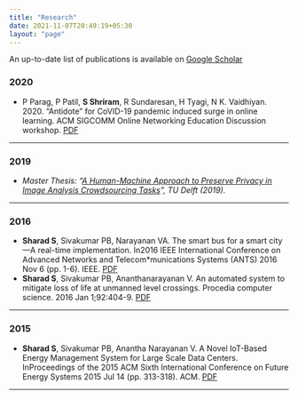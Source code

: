 ```yaml
---
title: "Research"
date: 2021-11-07T20:49:19+05:30
layout: "page"
---
```

An up-to-date list of publications is available on [Google Scholar](https://scholar.google.com/citations?user=N4S2OC0AAAAJ&hl=en)

### 2020
- P Parag, P Patil, **S Shriram**, R Sundaresan, H Tyagi, N K. Vaidhiyan. 2020. “Antidote” for CoVID-19 pandemic induced surge in online learning. ACM SIGCOMM Online Networking Education Discussion workshop. [PDF](http://gaia.cs.umass.edu/sigcomm_education_workshop_2020/papers/sigcommedu20-final36.pdf)

---
### 2019
- *Master Thesis: “[A Human-Machine Approach to Preserve Privacy in Image Analysis Crowdsourcing Tasks](https://repository.tudelft.nl/islandora/object/uuid:30846529-9080-4945-8502-dc962ec00bf3)”, TU Delft (2019).*

---
### 2016
- **Sharad S**, Sivakumar PB, Narayanan VA. The smart bus for a smart city—A real-time implementation. In2016 IEEE International Conference on Advanced Networks and Telecom*munications Systems (ANTS) 2016 Nov 6 (pp. 1-6). IEEE. [PDF](https://ieeexplore.ieee.org/abstract/document/7947850)
- **Sharad S**, Sivakumar PB, Ananthanarayanan V. An automated system to mitigate loss of life at unmanned level crossings. Procedia computer science. 2016 Jan 1;92:404-9. [PDF](https://www.sciencedirect.com/science/article/pii/S1877050916316532)
---
### 2015
- **Sharad S**, Sivakumar PB, Anantha Narayanan V. A Novel IoT-Based Energy Management System for Large Scale Data Centers. InProceedings of the 2015 ACM Sixth International Conference on Future Energy Systems 2015 Jul 14 (pp. 313-318). ACM. [PDF](https://dl.acm.org/doi/10.1145/2768510.2768520)
---
